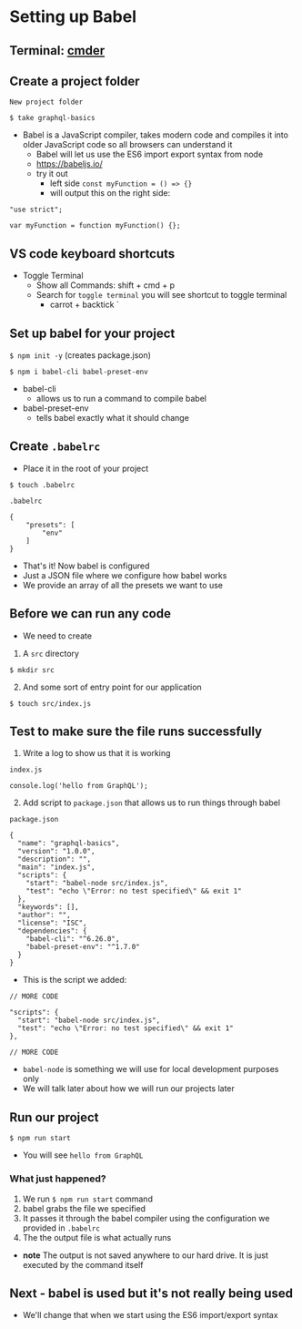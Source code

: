 # Setting up Babel
## Terminal: [cmder](https://cmder.net/)

## Create a project folder

`New project folder`

`$ take graphql-basics`

* Babel is a JavaScript compiler, takes modern code and compiles it into older JavaScript code so all browsers can understand it
    - Babel will let us use the ES6 import export syntax from node
    - https://babeljs.io/
    - try it out
        + left side `const myFunction = () => {}`
        + will output this on the right side:

```
"use strict";

var myFunction = function myFunction() {};
```

## VS code keyboard shortcuts
* Toggle Terminal
    - Show all Commands: shift + cmd + p
    - Search for `toggle terminal` you will see shortcut to toggle terminal
        + carrot + backtick `

## Set up babel for your project
`$ npm init -y` (creates package.json)

`$ npm i babel-cli babel-preset-env`

* babel-cli
    - allows us to run a command to compile babel
* babel-preset-env
    - tells babel exactly what it should change

## Create `.babelrc`
* Place it in the root of your project

`$ touch .babelrc`

`.babelrc`

```
{
    "presets": [
        "env"
    ]
}
```

* That's it! Now babel is configured
* Just a JSON file where we configure how babel works
* We provide an array of all the presets we want to use

## Before we can run any code
* We need to create

1. A `src` directory

`$ mkdir src`

2. And some sort of entry point for our application

`$ touch src/index.js`

## Test to make sure the file runs successfully
1. Write a log to show us that it is working

`index.js`

```
console.log('hello from GraphQL');
```

2. Add script to `package.json` that allows us to run things through babel

`package.json`

```
{
  "name": "graphql-basics",
  "version": "1.0.0",
  "description": "",
  "main": "index.js",
  "scripts": {
    "start": "babel-node src/index.js",
    "test": "echo \"Error: no test specified\" && exit 1"
  },
  "keywords": [],
  "author": "",
  "license": "ISC",
  "dependencies": {
    "babel-cli": "^6.26.0",
    "babel-preset-env": "^1.7.0"
  }
}
```

* This is the script we added:

```
// MORE CODE

"scripts": {
  "start": "babel-node src/index.js",
  "test": "echo \"Error: no test specified\" && exit 1"
},

// MORE CODE
```

* `babel-node` is something we will use for local development purposes only
* We will talk later about how we will run our projects later

## Run our project
`$ npm run start`

* You will see `hello from GraphQL`

### What just happened?
1. We run `$ npm run start` command
2. babel grabs the file we specified
3. It passes it through the babel compiler using the configuration we provided in `.babelrc`
4. The the output file is what actually runs

* **note** The output is not saved anywhere to our hard drive. It is just executed by the command itself

## Next - babel is used but it's not really being used
* We'll change that when we start using the ES6 import/export syntax
